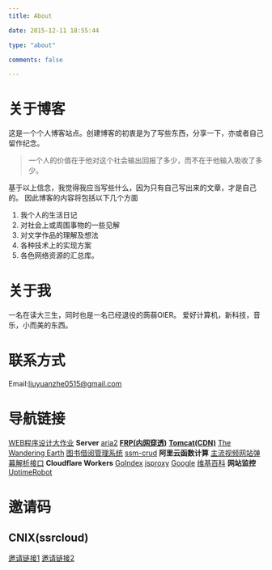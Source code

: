 ```yaml
---
title: About

date: 2015-12-11 18:55:44

type: "about"

comments: false

---
```

# 关于博客
这是一个个人博客站点。创建博客的初衷是为了写些东西，分享一下，亦或者自己留作纪念。

>  一个人的价值在于他对这个社会输出回报了多少，而不在于他输入吸收了多少。

基于以上信念，我觉得我应当写些什么，因为只有自己写出来的文章，才是自己的。
因此博客的内容将包括以下几个方面

1.  我个人的生活日记
2.  对社会上或周围事物的一些见解
3.  对文学作品的理解及想法
4.  各种技术上的实现方案
5.  各色网络资源的汇总库。

# 关于我
一名在读大三生，同时也是一名已经退役的蒟蒻OIER。
爱好计算机，新科技，音乐，小而美的东西。

# 联系方式
Email:<liuyuanzhe0515@gmail.com>

# 导航链接
[WEB程序设计大作业](/web/)
**Server**
[aria2](http://aria.home999.cc:8050/)
**[FRP(内网穿透)](http://frp.home999.cc:8050/)**
**[Tomcat(CDN)](https://tomcat.home999.cc:12890/)**
[The Wandering Earth](https://tomcat.home999.cc:12890/phase-04-implementation-003-javaWeb/)
[图书借阅管理系统](https://tomcat.home999.cc:12890/book/)
[ssm-crud](https://tomcat.home999.cc:12890/ssm-crud/)
**阿里云函数计算**
[主流视频网站弹幕解析接口](//fc.home999.cc/)
**Cloudflare Workers**
[GoIndex](//gd.lyz05.workers.dev/)
[jsproxy](//jp.lyz05.workers.dev/)
[Google](//goo.gle.workers.dev/)
[维基百科](//wiki.lyz05.workers.dev/)
**网站监控**
[UptimeRobot](https://stats.uptimerobot.com/XnEypsn5VN)

# 邀请码
## CNIX(ssrcloud)
[邀请链接1](https://邀请01.很有精神.com/auth/register?code=GFRA)
[邀请链接2](https://邀请01.很有精神.com/#/auth/register?code=GFRA)
